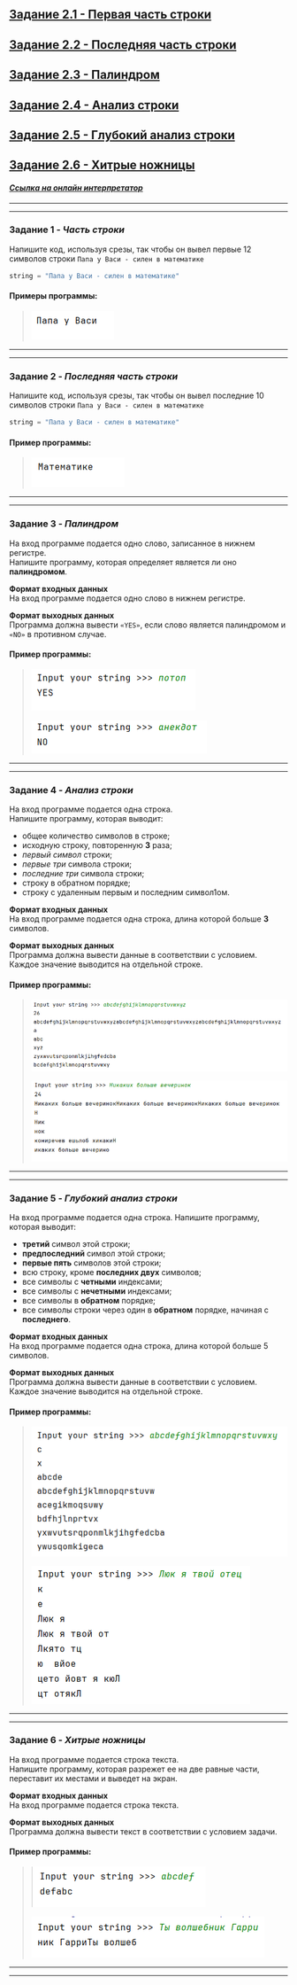 ## [Задание 2.1 - Первая часть строки](#task_1)
## [Задание 2.2 - Последняя часть строки](#task_2)
## [Задание 2.3 - Палиндром](#task_3)
## [Задание 2.4 - Анализ строки](#task_4)
## [Задание 2.5 - Глубокий анализ строки](#task_5)
## [Задание 2.6 - Хитрые ножницы](#task_6)


#### [_Ссылка на онлайн интерпретатор_](https://www.online-python.com/)
_________________________________________
_________________________________________

### Задание 1 - _Часть строки_ <a name="task_1"></a>
Напишите код, используя срезы, так чтобы он вывел первые 12 символов строки `Папа у Васи - силен в математике`

```python
string = "Папа у Васи - силен в математике"
```

#### Примеры программы:
> ![alt](images/task_2_1a.png)

_________________________________________
_________________________________________
### Задание 2 - _Последняя часть строки_<a name="task_2"></a>
Напишите код, используя срезы, так чтобы он вывел последние 10 символов строки `Папа у Васи - силен в математике`

```python
string = "Папа у Васи - силен в математике"
```


#### Пример программы:
>![alt](images/task_2_2a.png)

_________________________________________
_________________________________________
### Задание 3 - _Палиндром_<a name="task_3"></a>
На вход программе подается одно слово, записанное в нижнем регистре.  
Напишите программу, которая определяет является ли оно **палиндромом**.

**Формат входных данных**  
На вход программе подается одно слово в нижнем регистре.

**Формат выходных данных**  
Программа должна вывести `«YES»`, если слово является палиндромом и `«NO»` в противном случае.


#### Пример программы:
> ![alt](images/task_2_3a.png)
> 
> ![alt](images/task_2_3b.png)

_________________________________________
_________________________________________
### Задание 4 - _Анализ строки_<a name="task_4"></a>
На вход программе подается одна строка.  
Напишите программу, которая выводит:

- общее количество символов в строке;
- исходную строку, повторенную **3** раза;
- *первый символ* строки;
- *первые три* символа строки;
- *последние три* символа строки;
- строку в обратном порядке;
- строку с удаленным первым и последним символ1ом.


**Формат входных данных**  
На вход программе подается одна строка, длина которой больше **3** символов.

**Формат выходных данных**  
Программа должна вывести данные в соответствии с условием. Каждое значение выводится на отдельной строке.

#### Пример программы:
>![alt](images/task_2_4a.png)
> 
> ![alt](images/task_2_4b.png)

_________________________________________
_________________________________________
### Задание 5 - _Глубокий анализ строки_ <a name="task_5"></a>
На вход программе подается одна строка. 
Напишите программу, которая выводит:

- **третий** символ этой строки;
- **предпоследний** символ этой строки;
- **первые пять** символов этой строки;
- всю строку, кроме **последних двух** символов;
- все символы с **четными** индексами;
- все символы с **нечетными** индексами;
- все символы в **обратном** порядке;
- все символы строки через один в **обратном** порядке, начиная с **последнего**.


**Формат входных данных**  
На вход программе подается одна строка, длина которой больше 5 символов.

**Формат выходных данных**  
Программа должна вывести данные в соответствии с условием. Каждое значение выводится на отдельной строке.

#### Пример программы:
>![alt](images/task_2_5a.png)
> 
>![alt](images/task_2_5b.png)

_________________________________________
_________________________________________
### Задание 6 - _Хитрые ножницы_ <a name="task_6"></a>
На вход программе подается строка текста.   
Напишите программу, которая разрежет ее на две равные части, переставит их местами и выведет на экран.

**Формат входных данных**  
На вход программе подается строка текста.

**Формат выходных данных**  
Программа должна вывести текст в соответствии с условием задачи.


#### Пример программы:
>![alt](images/task_2_6a.png)
> 
>![alt](images/task_2_6b.png)

_________________________________________
_________________________________________
